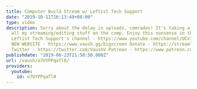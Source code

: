 ```yaml
---
title: Computer Build Stream w/ Leftist Tech Support
date: "2019-10-11T16:13:49+08:00"
type: video
description: Sorry about the delay in uploads, comrades! It's taking a while to get
  all my streaming/editing stuff on the comp. Enjoy this nonsense in the meantime.
  Leftist Tech Support's channel - https://www.youtube.com/channel/UCv75kypdQZpwQ9avEnDYF8A
  NEW WEBSITE - https://www.vaush.gg/bigscreen Donate - https://streamlabs.com/vaush
  Twitter - https://twitter.com/VaushV Patreon - https://www.patreon.com/vaush
publishdate: "2019-06-23T21:58:50.000Z"
url: /vaush/o7UYPPqaTl0/
providers:
  youtube:
    id: o7UYPPqaTl0
---
```

